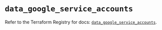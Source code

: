 # `data_google_service_accounts`

Refer to the Terraform Registry for docs: [`data_google_service_accounts`](https://registry.terraform.io/providers/hashicorp/google/6.17.0/docs/data-sources/service_accounts).
